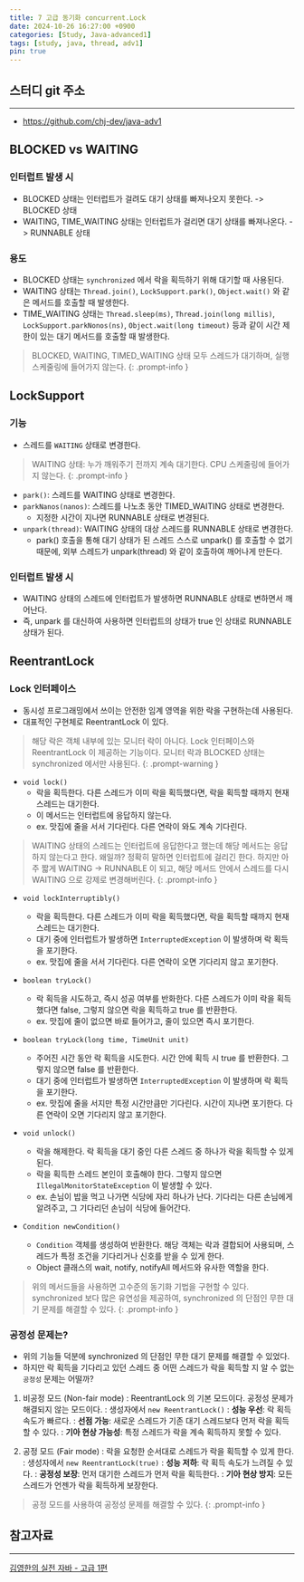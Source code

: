 ```yaml
---
title: 7 고급 동기화 concurrent.Lock
date: 2024-10-26 16:27:00 +0900
categories: [Study, Java-advanced1]
tags: [study, java, thread, adv1]
pin: true
---
```


## 스터디 git 주소
<hr />

- <https://github.com/chj-dev/java-adv1>


## BLOCKED vs WAITING

### 인터럽트 발생 시

- BLOCKED 상태는 인터럽트가 걸려도 대기 상태를 빠져나오지 못한다. -> BLOCKED 상태
- WAITING, TIME_WAITING 상태는 인터럽트가 걸리면 대기 상태를 빠져나온다. -> RUNNABLE 상태

### 용도

- BLOCKED 상태는 `synchronized` 에서 락을 획득하기 위해 대기할 때 사용된다.
- WAITING 상태는 `Thread.join()`, `LockSupport.park()`, `Object.wait()`
  와 같은 메서드를 호출할 때 발생한다.
- TIME_WAITING 상태는 `Thread.sleep(ms)`, `Thread.join(long millis)`,
  `LockSupport.parkNonos(ns)`, `Object.wait(long timeout)` 등과 같이
  시간 제한이 있는 대기 메서드를 호출할 때 발생한다.

> BLOCKED, WAITING, TIMED_WAITING 상태 모두 스레드가 대기하며, 실행 스케줄링에 들어가지 않는다.
{: .prompt-info }


## LockSupport

### 기능

- 스레드를 `WAITING` 상태로 변경한다.

> WAITING 상태: 누가 깨워주기 전까지 계속 대기한다. CPU 스케줄링에 들어가지 않는다.
{: .prompt-info }

- `park()`: 스레드를 WAITING 상태로 변경한다.
- `parkNanos(nanos)`: 스레드를 나노초 동안 TIMED_WAITING 상태로 변경한다.
  - 지정한 시간이 지나면 RUNNABLE 상태로 변경된다.
- `unpark(thread)`: WAITING 상태의 대상 스레드를 RUNNABLE 상태로 변경한다.
  - park() 호출을 통해 대기 상태가 된 스레드 스스로 unpark() 를 호출할 수 없기 때문에, 외부 스레드가 unpark(thread) 와 같이 호출하여 깨어나게 만든다.

### 인터럽트 발생 시

- WAITING 상태의 스레드에 인터럽트가 발생하면 RUNNABLE 상태로 변하면서 깨어난다.
- 즉, unpark 를 대신하여 사용하면 인터럽트의 상태가 true 인 상태로 RUNNABLE 상태가 된다.


## ReentrantLock

### Lock 인터페이스

- 동시성 프로그래밍에서 쓰이는 안전한 임계 영역을 위한 락을 구현하는데 사용된다.
- 대표적인 구현체로 ReentrantLock 이 있다.

> 해당 락은 객체 내부에 있는 모니터 락이 아니다. Lock 인터페이스와 ReentrantLock 이 제공하는 기능이다.
> 모니터 락과 BLOCKED 상태는 synchronized 에서만 사용된다.
{: .prompt-warning }

- `void lock()`
  - 락을 획득한다. 다른 스레드가 이미 락을 획득했다면, 락을 획득할 때까지 현재 스레드는 대기한다. 
  - 이 메서드는 인터럽트에 응답하지 않는다.
  - ex. 맛집에 줄을 서서 기다린다. 다른 연락이 와도 계속 기다린다.

> WAITING 상태의 스레드는 인터럽트에 응답한다고 했는데 해당 메서드는 응답하지 않는다고 한다. 왜일까?
> 정확히 말하면 인터럽트에 걸리긴 한다. 하지만 아주 짧게 WAITING -> RUNNABLE 이 되고, 
> 해당 메서드 안에서 스레드를 다시 WAITING 으로 강제로 변경해버린다.
{: .prompt-info }

- `void lockInterruptibly()`
  - 락을 획득한다. 다른 스레드가 이미 락을 획득했다면, 락을 획득할 때까지 현재 스레드는 대기한다.
  - 대기 중에 인터럽트가 발생하면 `InterruptedException` 이 발생하며 락 획득을 포기한다.
  - ex. 맛집에 줄을 서서 기다린다. 다른 연락이 오면 기다리지 않고 포기한다.

- `boolean tryLock()`
  - 락 획득을 시도하고, 즉시 성공 여부를 반화한다. 다른 스레드가 이미 락을 획득했다면 false, 그렇지 않으면 락을 획득하고 true 를 반환한다.
  - ex. 맛집에 줄이 없으면 바로 들어가고, 줄이 있으면 즉시 포기한다.

- `boolean tryLock(long time, TimeUnit unit)`
  - 주어진 시간 동안 락 획득을 시도한다. 시간 안에 획득 시 true 를 반환한다. 그렇지 않으면 false 를 반환한다.
  - 대기 중에 인터럽트가 발생하면 `InterruptedException` 이 발생하며 락 획득을 포기한다.
  - ex. 맛집에 줄을 서지만 특정 시간만큼만 기다린다. 시간이 지나면 포기한다. 다른 연락이 오면 기다리지 않고 포기한다.

- `void unlock()`
  - 락을 해제한다. 락 획득을 대기 중인 다른 스레드 중 하나가 락을 획득할 수 있게 된다.
  - 락을 획득한 스레드 본인이 호출해야 한다. 그렇지 않으면 `IllegalMonitorStateException` 이 발생할 수 있다.
  - ex. 손님이 밥을 먹고 나가면 식당에 자리 하나가 난다. 기다리는 다른 손님에게 알려주고, 그 기다리던 손님이 식당에 들어간다.

- `Condition newCondition()`
  - `Condition` 객체를 생성하여 반환한다. 해당 객체는 락과 결합되어 사용되며, 스레드가 특정 조건을 기다리거나 신호를 받을 수 있게 한다.
  - Object 클래스의 wait, notify, notifyAll 메서드와 유사한 역할을 한다.

> 위의 메서드들을 사용하면 고수준의 동기화 기법을 구현할 수 있다. 
> synchronized 보다 많은 유연성을 제공하여, synchronized 의 단점인 무한 대기 문제를 해결할 수 있다.
{: .prompt-info }

### 공정성 문제는?

- 위의 기능들 덕분에 synchronized 의 단점인 무한 대기 문제를 해결할 수 있었다.
- 하지만 락 획득을 기다리고 있던 스레드 중 어떤 스레드가 락을 획득할 지 알 수 없는 `공정성` 문제는 어떨까?

1. 비공정 모드 (Non-fair mode)
: ReentrantLock 의 기본 모드이다. 공정성 문제가 해결되지 않는 모드이다.
: 생성자에서 `new ReentrantLock()`
: **성능 우선**: 락 획득 속도가 빠르다.
: **선점 가능**: 새로운 스레드가 기존 대기 스레드보다 먼저 락을 획득할 수 있다.
: **기아 현상 가능성**: 특정 스레드가 락을 계속 획득하지 못할 수 있다.

2. 공정 모드 (Fair mode)
: 락을 요청한 순서대로 스레드가 락을 획득할 수 있게 한다.
: 생성자에서 `new ReentrantLock(true)`
: **성능 저하**: 락 획득 속도가 느려질 수 있다.
: **공정성 보장**: 먼저 대기한 스레드가 먼저 락을 획득한다.
: **기아 현상 방지**: 모든 스레드가 언젠가 락을 획득하게 보장한다.

> 공정 모드를 사용하여 공정성 문제를 해결할 수 있다.
{: .prompt-info }


## 참고자료
<hr />

[김영한의 실전 자바 - 고급 1편](https://www.inflearn.com/course/%EA%B9%80%EC%98%81%ED%95%9C%EC%9D%98-%EC%8B%A4%EC%A0%84-%EC%9E%90%EB%B0%94-%EA%B3%A0%EA%B8%89-1/dashboard)
